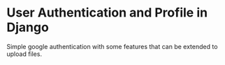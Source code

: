 # User Authentication and Profile in Django
  Simple google authentication with some features that can be extended to upload files.
